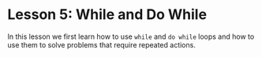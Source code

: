 # Lesson 5: While and Do While

In this lesson we first learn how to use `while` and `do while`
loops and how to use them to solve problems that require
repeated actions.
